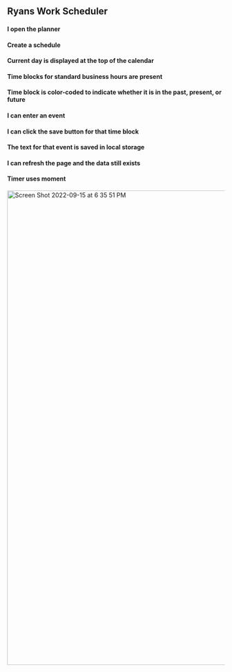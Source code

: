 ## Ryans Work Scheduler

#### I open the planner
#### Create a schedule
#### Current day is displayed at the top of the calendar
#### Time blocks for standard business hours are present
#### Time block is color-coded to indicate whether it is in the past, present, or future
#### I can enter an event
#### I can click the save button for that time block
#### The text for that event is saved in local storage
#### I can refresh the page and the data still exists
#### Timer uses moment


<img width="1097" alt="Screen Shot 2022-09-15 at 6 35 51 PM" src="https://user-images.githubusercontent.com/109607056/190526594-bc2e94b2-f7a5-473a-b54b-0888c8fe2b85.png">
